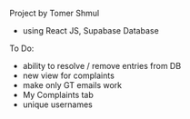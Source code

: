 

Project by Tomer Shmul
- using React JS, Supabase Database

To Do:
- ability to resolve / remove entries from DB
- new view for complaints
- make only GT emails work
- My Complaints tab
- unique usernames
